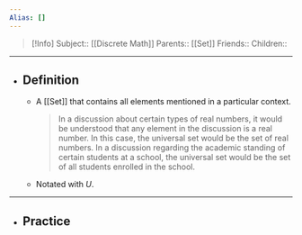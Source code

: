 ```yaml
---
Alias: []
---
```

> [!Info]
> Subject:: [[Discrete Math]]
> Parents:: [[Set]]
> Friends:: 
> Children:: 
---
- ## Definition
	- A [[Set]] that contains all elements mentioned in a particular context.
	  > In a discussion about certain types of real numbers, it would be understood that any element in the discussion is a real number. In this case, the universal set would be the set of real numbers. In a discussion regarding the academic standing of certain students at a school, the universal set would be the set of all students enrolled in the school.
	- Notated with $U$.
---
- ## Practice